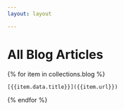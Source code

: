 ```yaml
---
layout: layout

---
```

# All Blog Articles

{% for item in collections.blog %}

    [{{item.data.title}}]({{item.url}})

{% endfor %}

